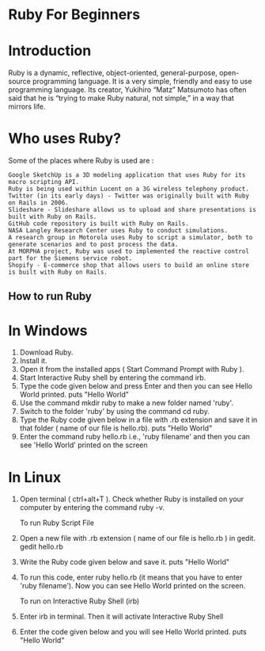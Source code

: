 # Ruby For Beginners

# Introduction
Ruby is a dynamic, reflective, object-oriented, general-purpose, open-source programming language. It is a very simple, friendly and easy to use programming language.
Its creator, Yukihiro “Matz” Matsumoto has often said that he is “trying to make Ruby natural, not simple,” in a way that mirrors life.

# Who uses Ruby?
Some of the places where Ruby is used are :

    Google SketchUp is a 3D modeling application that uses Ruby for its macro scripting API.
    Ruby is being used within Lucent on a 3G wireless telephony product.
    Twitter (in its early days) - Twitter was originally built with Ruby on Rails in 2006.
    Slideshare - Slideshare allows us to upload and share presentations is built with Ruby on Rails.
    GitHub code repository is built with Ruby on Rails.
    NASA Langley Research Center uses Ruby to conduct simulations.
    A research group in Motorola uses Ruby to script a simulator, both to generate scenarios and to post process the data.
    At MORPHA project, Ruby was used to implemented the reactive control part for the Siemens service robot.
    Shopify - E-commerce shop that allows users to build an online store is built with Ruby on Rails.
    
## How to run Ruby

# In Windows
1. Download Ruby.
2. Install it.
3. Open it from the installed apps ( Start Command Prompt with Ruby ).
4. Start Interactive Ruby shell by entering the command irb.
5. Type the code given below and press Enter and then you can see Hello World printed.
    puts "Hello World"
4. Use the command mkdir ruby to make a new folder named 'ruby'.
5. Switch to the folder 'ruby' by using the command cd ruby.
6. Type the Ruby code given below in a file with .rb extension and save it in that folder ( name of our file is hello.rb).
    puts "Hello World"
7. Enter the command ruby hello.rb i.e., 'ruby filename' and then you can see 'Hello World' printed on the screen

# In Linux
1. Open terminal ( ctrl+alt+T ).
    Check whether Ruby is installed on your computer by entering the command ruby -v.

    To run Ruby Script File
2. Open a new file with .rb extension ( name of our file is hello.rb ) in gedit.
    gedit hello.rb
3. Write the Ruby code given below and save it.
    puts "Hello World"
4. To run this code, enter ruby hello.rb (it means that you have to enter 'ruby filename').
    Now you can see Hello World printed on the screen.
    
    To run on Interactive Ruby Shell (irb)
2. Enter irb in terminal. Then it will activate Interactive Ruby Shell
3. Enter the code given below and you will see Hello World printed.
    puts "Hello World"
